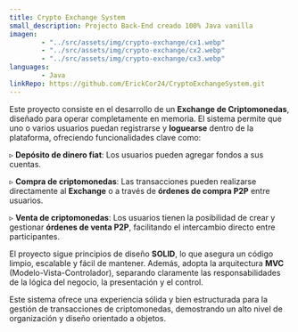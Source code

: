 ```yaml
---
title: Crypto Exchange System
small_description: Projecto Back-End creado 100% Java vanilla
imagen: 
        - "../src/assets/img/crypto-exchange/cx1.webp"
        - "../src/assets/img/crypto-exchange/cx2.webp"
        - "../src/assets/img/crypto-exchange/cx3.webp"
languages: 
        - Java
linkRepo: https://github.com/ErickCor24/CryptoExchangeSystem.git
---
```


Este proyecto consiste en el desarrollo de un **Exchange de Criptomonedas**, diseñado para operar completamente en memoria. El sistema permite que uno o varios usuarios puedan registrarse y **loguearse** dentro de la plataforma, ofreciendo funcionalidades clave como:  

▹ **Depósito de dinero fiat**: Los usuarios pueden agregar fondos a sus cuentas.  

▹ **Compra de criptomonedas**: Las transacciones pueden realizarse directamente al **Exchange** o a través de **órdenes de compra P2P** entre usuarios.  

▹ **Venta de criptomonedas**: Los usuarios tienen la posibilidad de crear y gestionar **órdenes de venta P2P**, facilitando el intercambio directo entre participantes.  

El proyecto sigue principios de diseño **SOLID**, lo que asegura un código limpio, escalable y fácil de mantener. Además, adopta la arquitectura **MVC** (Modelo-Vista-Controlador), separando claramente las responsabilidades de la lógica del negocio, la presentación y el control.  

Este sistema ofrece una experiencia sólida y bien estructurada para la gestión de transacciones de criptomonedas, demostrando un alto nivel de organización y diseño orientado a objetos.